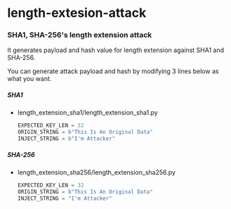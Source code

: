 # length-extesion-attack
### SHA1, SHA-256's length extension attack
It generates payload and hash value for length extension against SHA1 and SHA-256.

You can generate attack payload and hash by modifying 3 lines below as what you want.

##### SHA1
* length_extension_sha1/length_extension_sha1.py
    ``` python
    EXPECTED_KEY_LEN = 32
    ORIGIN_STRING = b"This Is An Original Data"
    INJECT_STRING = b"I'm Attacker"
    ```

##### SHA-256
* length_extension_sha256/length_extension_sha256.py
    ``` python
    EXPECTED_KEY_LEN = 32
    ORIGIN_STRING = b"This Is An Original Data"
    INJECT_STRING = "I'm Attacker"
    ```
